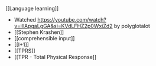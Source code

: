 [[Language learning]]
- Watched https://youtube.com/watch?v=illApgaLgGA&si=KVdLFHZ2p0WxiZd2 by polyglotalot
- [[Stephen Krashen]]
- [[comprehensible input]]
- [[I+1]]
- [[TPRS]]
- [[TPR - Total Physical Response]]